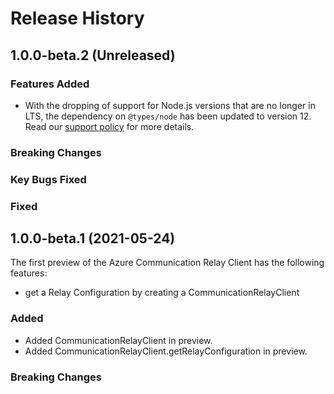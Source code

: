 # Release History

## 1.0.0-beta.2 (Unreleased)

### Features Added
- With the dropping of support for Node.js versions that are no longer in LTS, the dependency on `@types/node` has been updated to version 12. Read our [support policy](https://github.com/Azure/azure-sdk-for-js/blob/main/SUPPORT.md) for more details.

### Breaking Changes

### Key Bugs Fixed

### Fixed

## 1.0.0-beta.1 (2021-05-24)

The first preview of the Azure Communication Relay Client has the following features:

- get a Relay Configuration by creating a CommunicationRelayClient


### Added

- Added CommunicationRelayClient in preview.
- Added CommunicationRelayClient.getRelayConfiguration in preview.

### Breaking Changes
